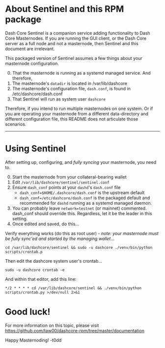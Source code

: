 # About Sentinel and this RPM package

Dash Core Sentinel is a companion service adding functionality to Dash Core
Masternodes. If you are running the GUI client, or the Dash Core server as a
full node and not a masternode, then Sentinel and this document are irrelevant.

This packaged version of Sentinel assumes a few things about your masternode
configuration.

0. That the masternode is running as a systemd managed service. And therefore,
1. The masternode's `datadir` is located in /var/lib/dashcore
2. The masternode's configuration file, `dash.conf`, is found in
   /etc/dashcore/dash.conf
3. That Sentinel will run as system user `dashcore`

Therefore, if you intend to run multiple masternodes on one system. Or if you
are operating your masternode from a different data-directory and different
configuration file, this README does not articulate those scenarios.

----

# Using Sentinel

After setting up, configuring, and _fully syncing_ your masternode, you need to.

0. Start the masternode from your collateral-bearing wallet
1. Edit `/var/lib/dashcore/sentinel/sentinel.conf`
2. Ensure `dash_conf` points at your `dashd`'s `dash.conf` file
   * `dash_conf=$HOME/.dashcore/dash.conf` is the upstream default
   * `dash_conf=/etc/dashcore/dash.conf` is the packaged default and recommended
     for `dashd` running as a systemd managed daemon.
3. You can probably leave `network=testnet` (or mainnet) commented. dash_conf
   should override this. Regardless, let it be the leader in this setting.
4. Once edited and saved, do this...

Verify everything works (do this as root user) - _note: your masternode must be fully
sync'ed and started by the managing wallet_...
```
cd /var/lib/dashcore/sentinel && sudo -u dashcore ./venv/bin/python scripts/crontab.p
```

Then edit the dashcore system user's crontab...
```
sudo -u dashcore crontab -e
```

And within that editor, add this line:
```
*/2 * * * * cd /var/lib/dashcore/sentinel && ./venv/bin/python scripts/crontab.py >/dev/null 2>&1
```

# Good luck!

For more information on this topic, please visit <https://github.com/taw00/dashcore-rpm/tree/master/documentation>

Happy Masternoding! -t0dd
